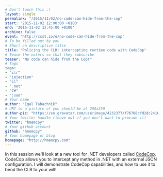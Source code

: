 ```yaml
---
# Don't touch this ;)
layout: single
permalink: "/2015/11/02/no-code-can-hide-from-the-cop"
start: '2015-11-02 12:00:00 +0100'
end: '2015-11-02 12:45:00 +0100'
archive: false
event: "http://ccst.io/e/no-code-can-hide-from-the-cop"
# To be filled out by you
# Short an descriptive title
title: "Policing the CLR: intercepting runtime code with CodeCop"
# Tease the eaters so that they subscribe
teaser: "No code can hide from the Cop!"
# Tags
tags:
- "clr"
- "injection"
- "il"
- ".net"
- "C#"
- "json"
# Your name
author: "Igal Tabachnik"
# URI to a picture of you should be at 250x250
author-pic: "https://en.gravatar.com/userimage/4232377/f76768cfd2dc24160e26ff3fe4d57e61.jpg?size=250"
# Your twitter handle (leave out if you don't want to provide it)
twitter: "hmemcpy"
# Your github account
github: "hmemcpy"
# Your homepage or blog
homepage: "http://hmemcpy.com"
---
```

In this session we'll look at a new tool for .NET developers called [CodeCop](http://getcodecop.com/). CodeCop allows you to intercept any method in .NET with an external JSON configuration. I will demonstrate CodeCop capabilities, and how to use it to bend the CLR to your will!

